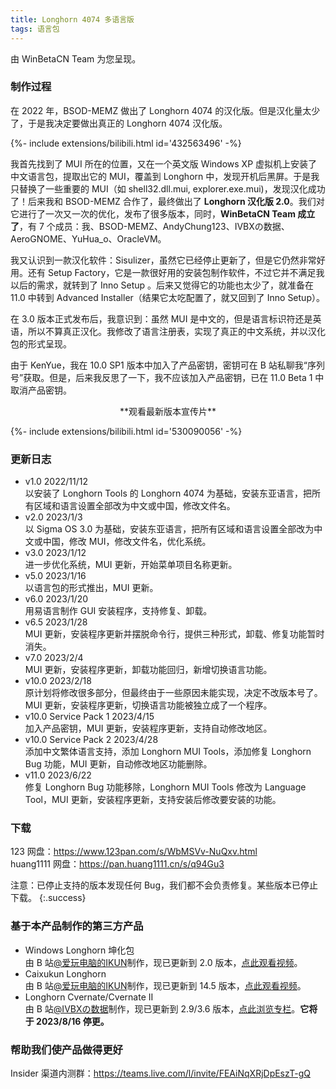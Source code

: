 ```yaml
---
title: Longhorn 4074 多语言版
tags: 语言包
---
```


由 WinBetaCN Team 为您呈现。
<!--more-->

### 制作过程

在 2022 年，BSOD-MEMZ 做出了 Longhorn 4074 的汉化版。但是汉化量太少了，于是我决定要做出真正的 Longhorn 4074 汉化版。

{%- include extensions/bilibili.html id='432563496' -%}

我首先找到了 MUI 所在的位置，又在一个英文版 Windows XP 虚拟机上安装了中文语言包，提取出它的 MUI，覆盖到 Longhorn 中，发现开机后黑屏。于是我只替换了一些重要的 MUI（如 shell32.dll.mui, explorer.exe.mui)，发现汉化成功了！后来我和 BSOD-MEMZ 合作了，最终做出了 **Longhorn 汉化版 2.0**。我们对它进行了一次又一次的优化，发布了很多版本，同时，**WinBetaCN Team 成立了**，有 7 个成员：我、BSOD-MEMZ、AndyChung123、IVBXの数据、AeroGNOME、YuHua_o、OracleVM。

我又认识到一款汉化软件：Sisulizer，虽然它已经停止更新了，但是它仍然非常好用。还有 Setup Factory，它是一款很好用的安装包制作软件，不过它并不满足我以后的需求，就转到了 Inno Setup 。后来又觉得它的功能也太少了，就准备在 11.0 中转到 Advanced Installer（结果它太吃配置了，就又回到了 Inno Setup）。

在 3.0 版本正式发布后，我意识到：虽然 MUI 是中文的，但是语言标识符还是英语，所以不算真正汉化。我修改了语言注册表，实现了真正的中文系统，并以汉化包的形式呈现。

由于 KenYue，我在 10.0 SP1 版本中加入了产品密钥，密钥可在 B 站私聊我“序列号”获取。但是，后来我反思了一下，我不应该加入产品密钥，已在 11.0 Beta 1 中取消产品密钥。

<center>**观看最新版本宣传片**</center>

{%- include extensions/bilibili.html id='530090056' -%}

### 更新日志

- v1.0  2022/11/12<br>
  以安装了 Longhorn Tools 的 Longhorn 4074 为基础，安装东亚语言，把所有区域和语言设置全部改为中文或中国，修改文件名。
- v2.0  2023/1/3<br>
  以 Sigma OS 3.0 为基础，安装东亚语言，把所有区域和语言设置全部改为中文或中国，修改 MUI，修改文件名，优化系统。
- v3.0  2023/1/12<br>
  进一步优化系统，MUI 更新，开始菜单项目名称更新。
- v5.0  2023/1/16<br>
  以语言包的形式推出，MUI 更新。
- v6.0  2023/1/20<br>
  用易语言制作 GUI 安装程序，支持修复、卸载。
- v6.5  2023/1/28<br>
  MUI 更新，安装程序更新并摆脱命令行，提供三种形式，卸载、修复功能暂时消失。
- v7.0 2023/2/4<br>
  MUI 更新，安装程序更新，卸载功能回归，新增切换语言功能。
- v10.0  2023/2/18<br>
  原计划将修改很多部分，但最终由于一些原因未能实现，决定不改版本号了。MUI 更新，安装程序更新，切换语言功能被独立成了一个程序。
- v10.0 Service Pack 1 2023/4/15<br>
  加入产品密钥，MUI 更新，安装程序更新，支持自动修改地区。
- v10.0 Service Pack 2 2023/4/28<br>
  添加中文繁体语言支持，添加 Longhorn MUI Tools，添加修复 Longhorn Bug 功能，MUI 更新，自动修改地区功能删除。
- v11.0 2023/6/22<br>修复 Longhorn Bug 功能移除，Longhorn MUI Tools 修改为 Language Tool，MUI 更新，安装程序更新，支持安装后修改要安装的功能。

### 下载

123 网盘：https://www.123pan.com/s/WbMSVv-NuQxv.html<br>
huang1111 网盘：https://pan.huang1111.cn/s/q94Gu3

注意：已停止支持的版本发现任何 Bug，我们都不会负责修复。某些版本已停止下载。
{:.success}

### 基于本产品制作的第三方产品

- Windows Longhorn 坤化包<br>
  由 B 站[@爱玩电脑的IKUN](https://space.bilibili.com/1691501497)制作，现已更新到 2.0 版本，[点此观看视频](https://www.bilibili.com/video/BV13h411G7rV)。
- Caixukun Longhorn<br>
  由 B 站[@爱玩电脑的IKUN](https://space.bilibili.com/1691501497)制作，现已更新到 14.5 版本，[点此观看视频](https://www.bilibili.com/video/BV1CM411e7Lg)。
- Longhorn Cvernate/Cvernate II<br>
  由 B 站[@IVBXの数据](https://space.bilibili.com/1171551865)制作，现已更新到 2.9/3.6 版本，[点此浏览专栏](https://www.bilibili.com/read/cv18109258)。**它将于 2023/8/16 停更。**

### 帮助我们使产品做得更好

Insider 渠道内测群：https://teams.live.com/l/invite/FEAiNqXRjDpEszT-gQ
